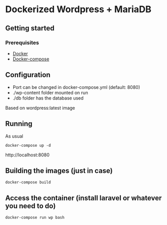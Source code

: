 # Dockerized Wordpress + MariaDB

## Getting started

### Prerequisites

* [Docker](https://store.docker.com/search?offering=community&type=edition)
* [Docker-compose](https://docs.docker.com/compose/install/)

## Configuration

* Port can be changed in docker-compose.yml (default: 8080)
* ./wp-content folder mounted on run
* ./db folder has the database used

Based on wordpress:latest image

## Running

As usual

```
docker-compose up -d
```

http://localhost:8080

## Building the images (just in case)

```
docker-compose build
```

## Access the container (install laravel or whatever you need to do)

```
docker-compose run wp bash
```

